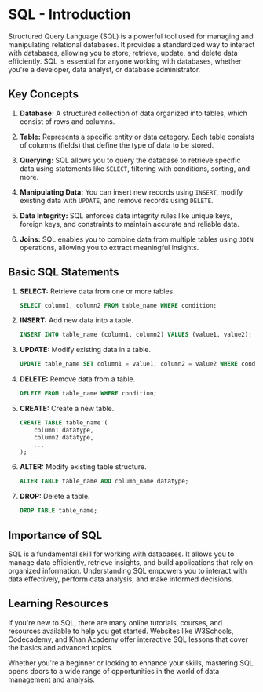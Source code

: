 # SQL - Introduction

Structured Query Language (SQL) is a powerful tool used for managing and manipulating relational databases. It provides a standardized way to interact with databases, allowing you to store, retrieve, update, and delete data efficiently. SQL is essential for anyone working with databases, whether you're a developer, data analyst, or database administrator.

## Key Concepts

1. **Database:** A structured collection of data organized into tables, which consist of rows and columns.

2. **Table:** Represents a specific entity or data category. Each table consists of columns (fields) that define the type of data to be stored.

3. **Querying:** SQL allows you to query the database to retrieve specific data using statements like `SELECT`, filtering with conditions, sorting, and more.

4. **Manipulating Data:** You can insert new records using `INSERT`, modify existing data with `UPDATE`, and remove records using `DELETE`.

5. **Data Integrity:** SQL enforces data integrity rules like unique keys, foreign keys, and constraints to maintain accurate and reliable data.

6. **Joins:** SQL enables you to combine data from multiple tables using `JOIN` operations, allowing you to extract meaningful insights.

## Basic SQL Statements

1. **SELECT:** Retrieve data from one or more tables.
   
   ```sql
   SELECT column1, column2 FROM table_name WHERE condition;
   ```

2. **INSERT:** Add new data into a table.

   ```sql
   INSERT INTO table_name (column1, column2) VALUES (value1, value2);
   ```

3. **UPDATE:** Modify existing data in a table.

   ```sql
   UPDATE table_name SET column1 = value1, column2 = value2 WHERE condition;
   ```

4. **DELETE:** Remove data from a table.

   ```sql
   DELETE FROM table_name WHERE condition;
   ```

5. **CREATE:** Create a new table.

   ```sql
   CREATE TABLE table_name (
       column1 datatype,
       column2 datatype,
       ...
   );
   ```

6. **ALTER:** Modify existing table structure.

   ```sql
   ALTER TABLE table_name ADD column_name datatype;
   ```

7. **DROP:** Delete a table.

   ```sql
   DROP TABLE table_name;
   ```

## Importance of SQL

SQL is a fundamental skill for working with databases. It allows you to manage data efficiently, retrieve insights, and build applications that rely on organized information. Understanding SQL empowers you to interact with data effectively, perform data analysis, and make informed decisions.

## Learning Resources

If you're new to SQL, there are many online tutorials, courses, and resources available to help you get started. Websites like W3Schools, Codecademy, and Khan Academy offer interactive SQL lessons that cover the basics and advanced topics.

Whether you're a beginner or looking to enhance your skills, mastering SQL opens doors to a wide range of opportunities in the world of data management and analysis.